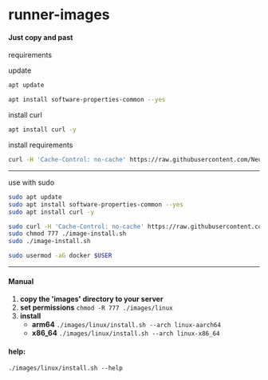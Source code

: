 # runner-images

#### Just copy and past
requirements

update
```bash
apt update
```
```bash
apt install software-properties-common --yes
```
install curl
```bash
apt install curl -y
```
install requirements
```bash
curl -H 'Cache-Control: no-cache' https://raw.githubusercontent.com/NeuralInnovations/runner-images/main/install.sh | bash
```

---

use with sudo
```bash
sudo apt update
sudo apt install software-properties-common --yes
sudo apt install curl -y

sudo curl -H 'Cache-Control: no-cache' https://raw.githubusercontent.com/NeuralInnovations/runner-images/main/install.sh -o ./image-install.sh 
sudo chmod 777 ./image-install.sh 
sudo ./image-install.sh

sudo usermod -aG docker $USER
```


--- 
#### Manual

1. **copy the 'images' directory to your server**
2. **set permissions** ```chmod -R 777 ./images/linux```
3. **install**
   - **arm64** ```./images/linux/install.sh --arch linux-aarch64```
   - **x86_64** ```./images/linux/install.sh --arch linux-x86_64```

#### help:
```./images/linux/install.sh --help```
